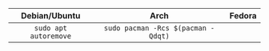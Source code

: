 | Debian/Ubuntu | Arch | Fedora |
| :-----------: | :--: | :----: |
| ```sudo apt autoremove``` | ```sudo pacman -Rcs $(pacman -Qdqt)``` |  |
